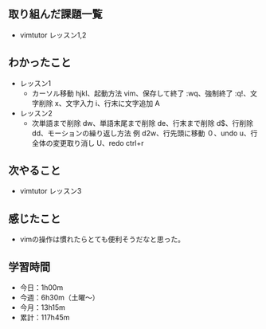 ## 取り組んだ課題一覧
-  vimtutor レッスン1,2
## わかったこと
- レッスン1
    - カーソル移動 hjkl、起動方法 vim、保存して終了 :wq、強制終了 :q!、文字削除 x、文字入力 i、行末に文字追加 A
- レッスン2
    - 次単語まで削除 dw、単語末尾まで削除 de、行末まで削除 d$、行削除 dd、モーションの繰り返し方法 例 d2w、行先頭に移動 ０、undo u、行全体の変更取り消し U、redo ctrl+r
## 次やること
 - vimtutor レッスン3
## 感じたこと
- vimの操作は慣れたらとても便利そうだなと思った。
## 学習時間
- 今日：1h00m
- 今週：6h30m（土曜〜）
- 今月：13h15m
- 累計：117h45m
